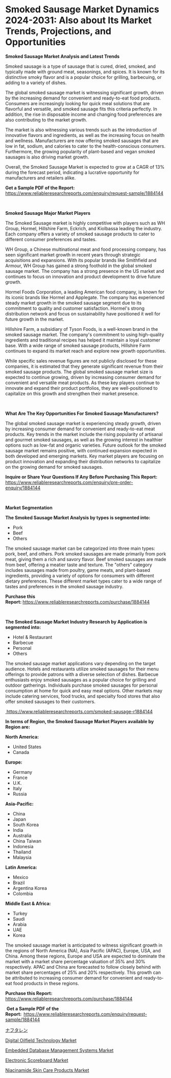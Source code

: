<p><h1>Smoked Sausage Market Dynamics 2024-2031: Also about Its Market Trends, Projections, and Opportunities</h1></p><p><strong>Smoked Sausage Market Analysis and Latest Trends</strong></p>
<p><p>Smoked sausage is a type of sausage that is cured, dried, smoked, and typically made with ground meat, seasonings, and spices. It is known for its distinctive smoky flavor and is a popular choice for grilling, barbecuing, or adding to a variety of dishes.</p><p>The global smoked sausage market is witnessing significant growth, driven by the increasing demand for convenient and ready-to-eat food products. Consumers are increasingly looking for quick meal solutions that are flavorful and versatile, and smoked sausage fits this criteria perfectly. In addition, the rise in disposable income and changing food preferences are also contributing to the market growth.</p><p>The market is also witnessing various trends such as the introduction of innovative flavors and ingredients, as well as the increasing focus on health and wellness. Manufacturers are now offering smoked sausages that are low in fat, sodium, and calories to cater to the health-conscious consumers. Furthermore, the growing popularity of plant-based and vegan smoked sausages is also driving market growth.</p><p>Overall, the Smoked Sausage Market is expected to grow at a CAGR of 13% during the forecast period, indicating a lucrative opportunity for manufacturers and retailers alike.</p></p>
<p><strong>Get a Sample PDF of the Report:&nbsp;</strong> <a href="https://www.reliableresearchreports.com/enquiry/request-sample/1884144">https://www.reliableresearchreports.com/enquiry/request-sample/1884144</a></p>
<p>&nbsp;</p>
<p><strong>Smoked Sausage Major Market Players</strong></p>
<p><p>The Smoked Sausage market is highly competitive with players such as WH Group, Hormel, Hillshire Farm, Eckrich, and Kiolbassa leading the industry. Each company offers a variety of smoked sausage products to cater to different consumer preferences and tastes.</p><p>WH Group, a Chinese multinational meat and food processing company, has seen significant market growth in recent years through strategic acquisitions and expansions. With its popular brands like Smithfield and Armour, WH Group has gained a strong foothold in the global smoked sausage market. The company has a strong presence in the US market and continues to focus on innovation and product development to drive future growth.</p><p>Hormel Foods Corporation, a leading American food company, is known for its iconic brands like Hormel and Applegate. The company has experienced steady market growth in the smoked sausage segment due to its commitment to quality and customer satisfaction. Hormel's strong distribution network and focus on sustainability have positioned it well for future growth in the market.</p><p>Hillshire Farm, a subsidiary of Tyson Foods, is a well-known brand in the smoked sausage market. The company's commitment to using high-quality ingredients and traditional recipes has helped it maintain a loyal customer base. With a wide range of smoked sausage products, Hillshire Farm continues to expand its market reach and explore new growth opportunities.</p><p>While specific sales revenue figures are not publicly disclosed for these companies, it is estimated that they generate significant revenue from their smoked sausage products. The global smoked sausage market size is expected to continue growing, driven by increasing consumer demand for convenient and versatile meat products. As these key players continue to innovate and expand their product portfolios, they are well-positioned to capitalize on this growth and strengthen their market presence.</p></p>
<p>&nbsp;</p>
<p><strong>What Are The Key Opportunities For Smoked Sausage Manufacturers?</strong></p>
<p><p>The global smoked sausage market is experiencing steady growth, driven by increasing consumer demand for convenient and ready-to-eat meat products. Key trends in the market include the rising popularity of artisanal and gourmet smoked sausages, as well as the growing interest in healthier options such as low-fat and organic varieties. Future outlook for the smoked sausage market remains positive, with continued expansion expected in both developed and emerging markets. Key market players are focusing on product innovation and expanding their distribution networks to capitalize on the growing demand for smoked sausages.</p></p>
<p><strong>Inquire or Share Your Questions If Any Before Purchasing This Report:</strong> <a href="https://www.reliableresearchreports.com/enquiry/pre-order-enquiry/1884144">https://www.reliableresearchreports.com/enquiry/pre-order-enquiry/1884144</a></p>
<p>&nbsp;</p>
<p><strong>Market Segmentation</strong></p>
<p><strong>The Smoked Sausage Market Analysis by types is segmented into:</strong></p>
<p><ul><li>Pork</li><li>Beef</li><li>Others</li></ul></p>
<p><p>The smoked sausage market can be categorized into three main types: pork, beef, and others. Pork smoked sausages are made primarily from pork meat, giving them a rich and savory flavor. Beef smoked sausages are made from beef, offering a meatier taste and texture. The "others" category includes sausages made from poultry, game meats, and plant-based ingredients, providing a variety of options for consumers with different dietary preferences. These different market types cater to a wide range of tastes and preferences in the smoked sausage industry.</p></p>
<p><strong>Purchase this Report:&nbsp;</strong><a href="https://www.reliableresearchreports.com/purchase/1884144">https://www.reliableresearchreports.com/purchase/1884144</a></p>
<p>&nbsp;</p>
<p><strong>The Smoked Sausage Market Industry Research by Application is segmented into:</strong></p>
<p><ul><li>Hotel & Restaurant</li><li>Barbecue</li><li>Personal</li><li>Others</li></ul></p>
<p><p>The smoked sausage market applications vary depending on the target audience. Hotels and restaurants utilize smoked sausages for their menu offerings to provide patrons with a diverse selection of dishes. Barbecue enthusiasts enjoy smoked sausages as a popular choice for grilling and outdoor gatherings. Individuals purchase smoked sausages for personal consumption at home for quick and easy meal options. Other markets may include catering services, food trucks, and specialty food stores that also offer smoked sausages to their customers.</p></p>
<p><a href="https://www.reliableresearchreports.com/smoked-sausage-r1884144">&nbsp;https://www.reliableresearchreports.com/smoked-sausage-r1884144</a></p>
<p><strong>In terms of Region, the Smoked Sausage Market Players available by Region are:</strong></p>
<p>
    <p> <strong> North America: </strong>
        <ul>
            <li>United States</li>
            <li>Canada</li>
        </ul>
        </p> 
    <p> <strong> Europe: </strong>
        <ul>
            <li>Germany</li>
            <li>France</li>
            <li>U.K.</li>
            <li>Italy</li>
            <li>Russia</li>
        </ul>
        </p> 
    <p> <strong> Asia-Pacific: </strong>
        <ul>
            <li>China</li>
            <li>Japan</li>
            <li>South Korea</li>
            <li>India</li>
            <li>Australia</li>
            <li>China Taiwan</li>
            <li>Indonesia</li>
            <li>Thailand</li>
            <li>Malaysia</li>
        </ul>
        </p> 
    <p> <strong> Latin America: </strong>
        <ul>
            <li>Mexico</li>
            <li>Brazil</li>
            <li>Argentina Korea</li>
            <li>Colombia</li>
        </ul>
        </p> 
    <p> <strong> Middle East & Africa: </strong>
        <ul>
            <li>Turkey</li>
            <li>Saudi</li>
            <li>Arabia</li>
            <li>UAE</li>
            <li>Korea</li>
        </ul>
    </p>
    </p>
<p><p>The smoked sausage market is anticipated to witness significant growth in the regions of North America (NA), Asia Pacific (APAC), Europe, USA, and China. Among these regions, Europe and USA are expected to dominate the market with a market share percentage valuation of 35% and 30% respectively. APAC and China are forecasted to follow closely behind with market share percentages of 25% and 20% respectively. This growth can be attributed to increasing consumer demand for convenient and ready-to-eat food products in these regions.</p></p>
<p><strong>Purchase this Report: </strong><a href="https://www.reliableresearchreports.com/purchase/1884144">https://www.reliableresearchreports.com/purchase/1884144</a></p>
<p>&nbsp;<strong>Get a Sample PDF of the Report:&nbsp;&nbsp;</strong><a href="https://www.reliableresearchreports.com/enquiry/request-sample/1884144">https://www.reliableresearchreports.com/enquiry/request-sample/1884144</a></p>
<p><strong></strong></p>
<p><p><a href="https://github.com/nemesis2824/Market-Research-Report-List-1/blob/main/675774854270.md">ナフタレン</a></p><p><a href="https://github.com/nicholepatriciadoylenwnrjr0/Market-Research-Report-List-2/blob/main/digital-oilfield-technology-market.md">Digital Oilfield Technology Market</a></p><p><a href="https://github.com/gamblestampleyjenny50m5sl6/Market-Research-Report-List-2/blob/main/embedded-database-management-systems-market.md">Embedded Database Management Systems Market</a></p><p><a href="https://www.linkedin.com/pulse/electronic-scoreboard-market-insight-trends-growth-forecasted-p8yrf">Electronic Scoreboard Market</a></p><p><a href="https://www.linkedin.com/pulse/niacinamide-skin-care-products-market-research-report-its-s721f">Niacinamide Skin Care Products Market</a></p></p>